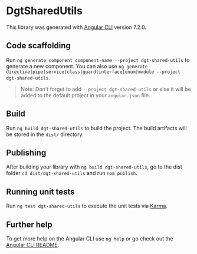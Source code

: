# DgtSharedUtils

This library was generated with [Angular CLI](https://github.com/angular/angular-cli) version 7.2.0.

## Code scaffolding

Run `ng generate component component-name --project dgt-shared-utils` to generate a new component. You can also use `ng generate directive|pipe|service|class|guard|interface|enum|module --project dgt-shared-utils`.
> Note: Don't forget to add `--project dgt-shared-utils` or else it will be added to the default project in your `angular.json` file. 

## Build

Run `ng build dgt-shared-utils` to build the project. The build artifacts will be stored in the `dist/` directory.

## Publishing

After building your library with `ng build dgt-shared-utils`, go to the dist folder `cd dist/dgt-shared-utils` and run `npm publish`.

## Running unit tests

Run `ng test dgt-shared-utils` to execute the unit tests via [Karma](https://karma-runner.github.io).

## Further help

To get more help on the Angular CLI use `ng help` or go check out the [Angular CLI README](https://github.com/angular/angular-cli/blob/master/README.md).
